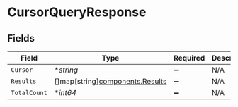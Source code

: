# CursorQueryResponse


## Fields

| Field                                                                 | Type                                                                  | Required                                                              | Description                                                           |
| --------------------------------------------------------------------- | --------------------------------------------------------------------- | --------------------------------------------------------------------- | --------------------------------------------------------------------- |
| `Cursor`                                                              | **string*                                                             | :heavy_minus_sign:                                                    | N/A                                                                   |
| `Results`                                                             | []map[string][components.Results](../../models/components/results.md) | :heavy_minus_sign:                                                    | N/A                                                                   |
| `TotalCount`                                                          | **int64*                                                              | :heavy_minus_sign:                                                    | N/A                                                                   |